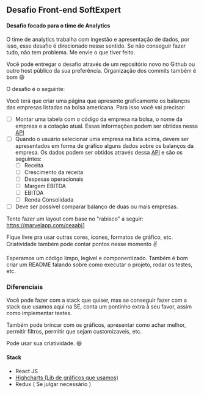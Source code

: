 
## Desafio Front-end SoftExpert

#### Desafio focado para o time de Analytics

O time de analytics trabalha com ingestão e apresentação de dados, por isso, esse desafio é direcionado nesse sentido. 
Se não conseguir fazer tudo, não tem problema. Me envie o que tiver feito.

Você pode entregar o desafio através de um repositório novo no Github ou outro host público da sua preferência. Organização dos commits também é bom :smile:


O desafio é o seguinte:

Você terá que criar uma página que apresente graficamente os balanços das empresas listadas na bolsa americana.
Para isso você vai precisar:
- [ ] Montar uma tabela com o código da empresa na bolsa, o nome da empresa e a cotação atual. Essas informações podem ser obtidas nessa [API](https://financialmodelingprep.com/developer/docs/#Symbols-List) 
- [ ] Quando o usuário selecionar uma empresa na lista acima, devem ser apresentados em forma de gráfico alguns dados sobre os balanços da empresa. Os dados podem ser obtidos através dessa [API](https://financialmodelingprep.com/developer/docs/#Company-Financial-Statements) e são os seguintes:
  - [ ] Receita
  - [ ] Crescimento da receita
  - [ ] Despesas operacionais
  - [ ] Margem EBITDA
  - [ ] EBITDA
  - [ ] Renda Consolidada 
- [ ] Deve ser possível comparar balanço de duas ou mais empresas.  

Tente fazer um layout com base no "rabisco" a seguir: https://marvelapp.com/ceaabj1

Fique livre pra usar outras cores, ícones, formatos de gráfico, etc. 
Criatividade também pode contar pontos nesse momento :v:

Esperamos um código limpo, legível e componentizado.
Também é bom criar um README falando sobre como executar o projeto, rodar os testes, etc.

### Diferenciais


Você pode fazer com a stack que quiser, mas se conseguir fazer com a stack que usamos aqui na SE, conta um pontinho extra à seu favor, assim como implementar testes.

Também pode brincar com os gráficos, apresentar como achar melhor, permitir filtros, permitir que sejam customizaveis, etc. 

Pode usar sua criatividade. :smiley:

#### Stack
- React JS
- [Highcharts (Lib de gráficos que usamos)](https://www.highcharts.com "Highcharts")
- Redux ( Se julgar necessário )



